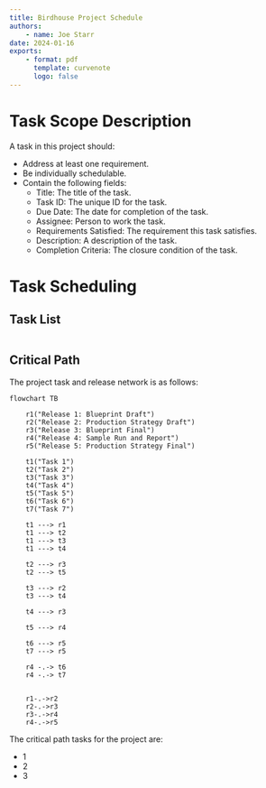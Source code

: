 ```yaml
---
title: Birdhouse Project Schedule
authors:
    - name: Joe Starr
date: 2024-01-16
exports:
    - format: pdf
      template: curvenote
      logo: false
---
```


# Task Scope Description

A task in this project should:

-   Address at least one requirement.
-   Be individually schedulable.
-   Contain the following fields:
    -   Title: The title of the task.
    -   Task ID: The unique ID for the task.
    -   Due Date: The date for completion of the task.
    -   Assignee: Person to work the task.
    -   Requirements Satisfied: The requirement this task satisfies.
    -   Description: A description of the task.
    -   Completion Criteria: The closure condition of the task.

# Task Scheduling

## Task List

```{include} sections/task_list.md

```

## Critical Path

The project task and release network is as follows:

```{mermaid-py}
flowchart TB

    r1("Release 1: Blueprint Draft")
    r2("Release 2: Production Strategy Draft")
    r3("Release 3: Blueprint Final")
    r4("Release 4: Sample Run and Report")
    r5("Release 5: Production Strategy Final")

    t1("Task 1")
    t2("Task 2")
    t3("Task 3")
    t4("Task 4")
    t5("Task 5")
    t6("Task 6")
    t7("Task 7")

    t1 ---> r1
    t1 ---> t2
    t1 ---> t3
    t1 ---> t4

    t2 ---> r3
    t2 ---> t5

    t3 ---> r2
    t3 ---> t4

    t4 ---> r3

    t5 ---> r4

    t6 ---> r5
    t7 ---> r5

    r4 -.-> t6
    r4 -.-> t7


    r1-.->r2
    r2-.->r3
    r3-.->r4
    r4-.->r5

```

The critical path tasks for the project are:

-   1 [](#T1)
-   2 [](#T2)
-   3 [](#T3)

